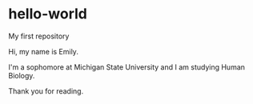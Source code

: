 # hello-world
My first repository

Hi, my name is Emily.

I'm a sophomore at Michigan State University and I am studying Human Biology.

Thank you for reading.
